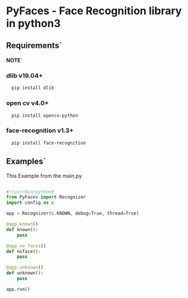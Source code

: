 # PyFaces - Face Recognition library in python3

## Requirements\`

#### NOTE\` 

### dlib v19.04+
```bash
  pip install dlib
```
### open cv v4.0+
```bash
  pip install opencv-python
```
### face-recognition v1.3+
```bash
  pip install face-recognition
```
## Examples\`

This Example from the main.py

```python

#!/usr/bin/python3
from PyFaces import Recognizer
import config as c

app = Recognizer(c.KNOWN, debug=True, thread=True)

@app.known()
def known():
	pass

@app.no_faces()
def noface():
	pass

@app.unknown()
def unknown():
	pass

app.run()


```
